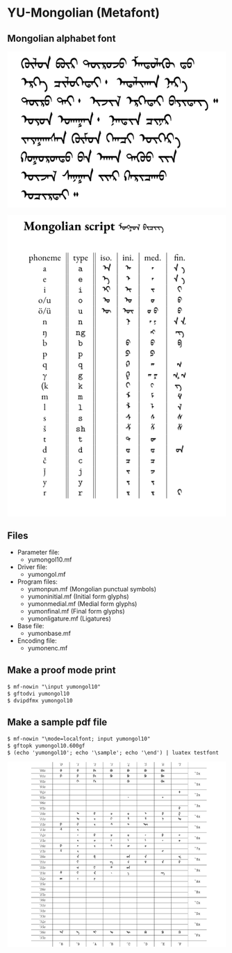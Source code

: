 # YU-Mongolian (Metafont)

## Mongolian alphabet font
![Sample](./images/sample.png "Sample")  

![Glyphs](./images/glyphs.png "Glyphs")

## Files

- Parameter file:  
  - yumongol10.mf  
- Driver file:  
  - yumongol.mf  
- Program files:  
  - yumonpun.mf (Mongolian punctual symbols)
  - yumoninitial.mf (Initial form glyphs)
  - yumonmedial.mf (Medial form glyphs)
  - yumonfinal.mf (Final form glyphs)
  - yumonligature.mf (Ligatures)
- Base file:  
  - yumonbase.mf  
- Encoding file:  
  - yumonenc.mf  

## Make a proof mode print
```
$ mf-nowin "\input yumongol10"  
$ gftodvi yumongol10  
$ dvipdfmx yumongol10  
```

## Make a sample pdf file
```
$ mf-nowin "\mode=localfont; input yumongol10"  
$ gftopk yumongol10.600gf  
$ (echo 'yumongol10'; echo '\sample'; echo '\end') | luatex testfont  
```

![Encoding table](./images/encoding.png "Encoding table")

 